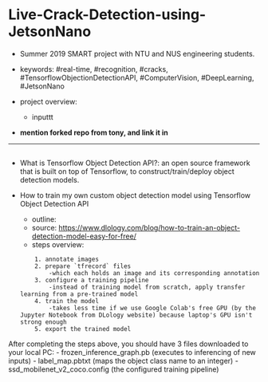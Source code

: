 # Live-Crack-Detection-using-JetsonNano
- Summer 2019 SMART project with NTU and NUS engineering students.
- keywords: #real-time, #recognition, #cracks, #TensorflowObjectionDetectionAPI, #ComputerVision, #DeepLearning, #JetsonNano
- project overview: 
    + inputtt
    
- **mention forked repo from tony, and link it in**
    
------------------------------------------------------------------------------------------------------------------------------------------
## <Custom trained objection detection model>
- What is Tensorflow Object Detection API?: an open source framework that is built on top of Tensorflow, to construct/train/deploy object detection models.

- How to train my own custom object detection model using Tensorflow Object Detection API
    - outline: 
    - source: https://www.dlology.com/blog/how-to-train-an-object-detection-model-easy-for-free/
    - steps overview: 
    ```
        1. annotate images
        2. prepare `tfrecord` files 
            -which each holds an image and its corresponding annotation
        3. configure a training pipeline
            -instead of training model from scratch, apply transfer learning from a pre-trained model
        4. train the model
            -takes less time if we use Google Colab's free GPU (by the Jupyter Notebook from DLology website) because laptop's GPU isn't strong enough
        5. export the trained model
    ```    
   

After completing the steps above, you should have 3 files downloaded to your local PC:
    - frozen_inference_graph.pb (executes to inferencing of new inputs)
    - label_map.pbtxt (maps the object class name to an integer)
    - ssd_mobilenet_v2_coco.config (the configured training pipeline)
